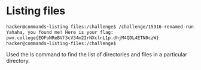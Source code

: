 # Listing files

```bash
hacker@commands~listing-files:/challenge$ /challenge/15916-renamed-run-29842
Yahaha, you found me! Here is your flag:
pwn.college{EOFoNReBVf3cV34m2IrNXclnL1p.dhjM4QDL4ETN0czW}
hacker@commands~listing-files:/challenge$ 

```
Used the ls command to find the list of directories and files in a particular directory.

